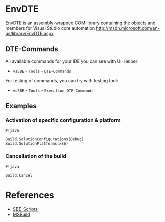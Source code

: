 # EnvDTE #

EnvDTE is an assembly-wrapped COM library containing the objects and members for Visual Studio core automation http://msdn.microsoft.com/en-us/library/EnvDTE.aspx

## DTE-Commands ##

All available commands for your IDE you can see with UI-Helper:

* `vsSBE` - `Tools` - `DTE-Commands`

For testing of commands, you can try with testing tool:

* `vsSBE` - `Tools` - `Execution DTE-Commands`


## Examples ##

### Activation of specific configuration & platform ###
```
#!java

Build.SolutionConfigurations(Debug)
Build.SolutionPlatforms(x86)
```

### Cancellation of the build ###

```
#!java

Build.Cancel
```


# References #

* [SBE-Scripts](SBE-Scripts)
* [MSBuild](MSBuild)